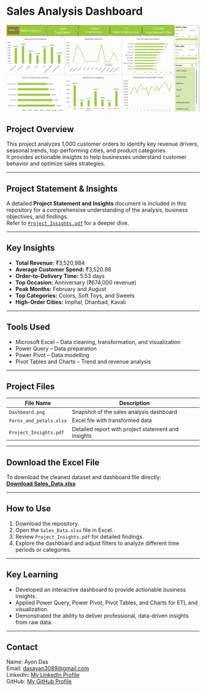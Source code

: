 # Sales Analysis Dashboard

![Dashboard](Dashboard.png)

## Project Overview
This project analyzes 1,000 customer orders to identify key revenue drivers, seasonal trends, top-performing cities, and product categories.  
It provides actionable insights to help businesses understand customer behavior and optimize sales strategies.

---

## Project Statement & Insights
A detailed **Project Statement and Insights** document is included in this repository for a comprehensive understanding of the analysis, business objectives, and findings.  
Refer to [`Project_Insights.pdf`](Project_Insights.pdf) for a deeper dive.

---

## Key Insights
- **Total Revenue:** ₹3,520,984  
- **Average Customer Spend:** ₹3,520.98  
- **Order-to-Delivery Time:** 5.53 days  
- **Top Occasion:** Anniversary (₹674,000 revenue)  
- **Peak Months:** February and August  
- **Top Categories:** Colors, Soft Toys, and Sweets  
- **High-Order Cities:** Imphal, Dhanbad, Kavali  

---

## Tools Used
- Microsoft Excel – Data cleaning, transformation, and visualization  
- Power Query – Data preparation  
- Power Pivot – Data modelling  
- Pivot Tables and Charts – Trend and revenue analysis  

---

## Project Files
| File Name                | Description                                        |
|--------------------------|----------------------------------------------------|
| `Dashboard.png`          | Snapshot of the sales analysis dashboard          |
| `Ferns_and_petals.xlsx`  | Excel file with transformed data                     |
| `Project_Insights.pdf`   | Detailed report with project statement and insights|

---

## Download the Excel File
To download the cleaned dataset and dashboard file directly:  
[**Download Sales_Data.xlsx**](Ferns_and_petals.xlsx)

---

## How to Use
1. Download the repository.  
2. Open the `Sales_Data.xlsx` file in Excel.  
3. Review `Project_Insights.pdf` for detailed findings.  
4. Explore the dashboard and adjust filters to analyze different time periods or categories.

---

## Key Learning
- Developed an interactive dashboard to provide actionable business insights.  
- Applied Power Query, Power Pivot, Pivot Tables, and Charts for ETL and visualization.  
- Demonstrated the ability to deliver professional, data-driven insights from raw data.

---

## Contact
Name: Ayon Das  
Email: dasayan3089@gmail.com  
LinkedIn: [My LinkedIn Profile](https://www.linkedin.com/in/ayon-das-4b3212147/)  
GitHub: [My GitHub Profile](https://github.com/runTimeeRrorOccuRred)
